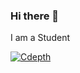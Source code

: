 
### Hi there 👋

I am a Student

[![Cdepth](https://user-images.githubusercontent.com/97880510/151956613-be366272-4e57-4815-9ad8-ea331f27297e.png)](https://www.amazon.in/s?k=c+in+depth&i=stripbooks&crid=D5ETVB7VWDMN&sprefix=C+in+depth%2Cstripbooks%2C6314&ref=nb_sb_ss_c_2_10_ts-doa-p)



